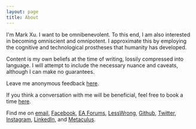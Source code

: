 ```yaml
---
layout: page
title: About
---
```


I'm Mark Xu. I want to be omnibenevolent. To this end, I am also interested in becoming omniscient and omnipotent. I approximate this by employing the cognitive and technological prostheses that humanity has developed.

Content is my own beliefs at the time of writing, lossily compressed into language. I will attempt to include the necessary nuance and caveats, although I can make no guarantees.

Leave me anonymous feedback [here](https://www.admonymous.co/mark).

If you think a conversation with me will be beneficial, feel free to book a time [here](https://calendly.com/markxu/30min).

Find me on [email](mailto:m@rkxu.me), [Facebook](https://www.facebook.com/mark.cool.7946), [EA Forums](https://forum.effectivealtruism.org/users/mark-xu), [LessWrong](https://www.lesswrong.com/users/mark-xu), [Github](https://github.com/markzxu), [Twitter](https://twitter.com/markzxu), [Instagram](https://www.instagram.com/markzxu/), [LinkedIn](https://www.linkedin.com/in/xu-mark/), and [Metaculus](https://www.metaculus.com/accounts/profile/112002/).
